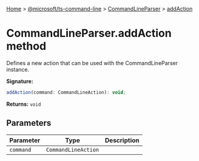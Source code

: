 [Home](./index) &gt; [@microsoft/ts-command-line](./ts-command-line.md) &gt; [CommandLineParser](./ts-command-line.commandlineparser.md) &gt; [addAction](./ts-command-line.commandlineparser.addaction.md)

# CommandLineParser.addAction method

Defines a new action that can be used with the CommandLineParser instance.

**Signature:**
```javascript
addAction(command: CommandLineAction): void;
```
**Returns:** `void`

## Parameters

|  Parameter | Type | Description |
|  --- | --- | --- |
|  `command` | `CommandLineAction` |  |

